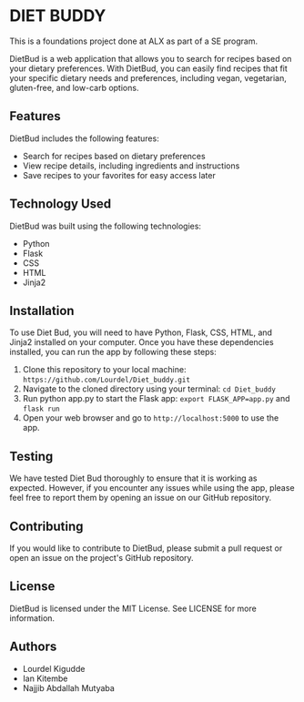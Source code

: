 # DIET BUDDY

This is a foundations project done at ALX as part of a SE program.

DietBud is a web application that allows you to search for recipes based on your dietary preferences. With DietBud, you can easily find recipes that fit your specific dietary needs and preferences, including vegan, vegetarian, gluten-free, and low-carb options.

## Features

DietBud includes the following features:
* Search for recipes based on dietary preferences
* View recipe details, including ingredients and instructions
* Save recipes to your favorites for easy access later

## Technology Used

DietBud was built using the following technologies:
* Python
* Flask
* CSS
* HTML
* Jinja2

## Installation

To use Diet Bud, you will need to have Python, Flask, CSS, HTML, and Jinja2 installed on your computer. Once you have these dependencies installed, you can run the app by following these steps:

1. Clone this repository to your local machine: `https://github.com/Lourdel/Diet_buddy.git`
2. Navigate to the cloned directory using your terminal: `cd Diet_buddy`
3. Run python app.py to start the Flask app: `export FLASK_APP=app.py` and `flask run`
4. Open your web browser and go to `http://localhost:5000` to use the app.

## Testing

We have tested Diet Bud thoroughly to ensure that it is working as expected. However, if you encounter any issues while using the app, please feel free to report them by opening an issue on our GitHub repository.

## Contributing
If you would like to contribute to DietBud, please submit a pull request or open an issue on the project's GitHub repository.

## License
DietBud is licensed under the MIT License. See LICENSE for more information.

## Authors

* Lourdel Kigudde
* Ian Kitembe
* Najjib Abdallah Mutyaba
